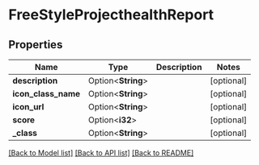 # FreeStyleProjecthealthReport

## Properties

Name | Type | Description | Notes
------------ | ------------- | ------------- | -------------
**description** | Option<**String**> |  | [optional]
**icon_class_name** | Option<**String**> |  | [optional]
**icon_url** | Option<**String**> |  | [optional]
**score** | Option<**i32**> |  | [optional]
**_class** | Option<**String**> |  | [optional]

[[Back to Model list]](../README.md#documentation-for-models) [[Back to API list]](../README.md#documentation-for-api-endpoints) [[Back to README]](../README.md)


